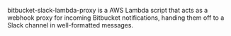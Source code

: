 bitbucket-slack-lambda-proxy is a AWS Lambda script that acts as a webhook proxy for incoming Bitbucket notifications, handing them off to a Slack channel in well-formatted messages.
